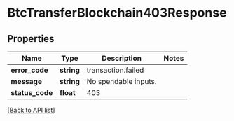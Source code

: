 # BtcTransferBlockchain403Response

## Properties

Name | Type | Description | Notes
------------ | ------------- | ------------- | -------------
**error_code** | **string** | transaction.failed |
**message** | **string** | No spendable inputs. |
**status_code** | **float** | 403 |

[[Back to API list]](../../README.md#api-endpoints)
